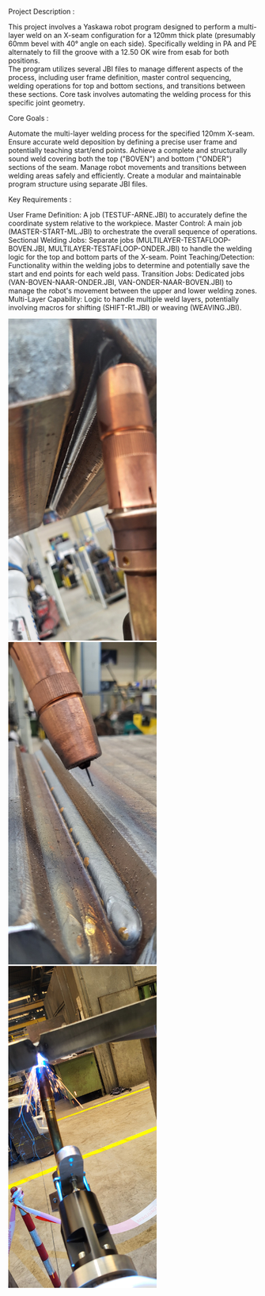 

Project Description :

This project involves a Yaskawa robot program designed to perform a multi-layer weld on an X-seam configuration for a 120mm thick plate (presumably 60mm bevel with 40° angle on each side). 
Specifically welding in PA and PE alternately to fill the groove with a 12.50 OK wire from esab for both positions.  
The program utilizes several JBI files to manage different aspects of the process, including user frame definition, master control sequencing, welding operations for top and bottom sections, and transitions between these sections.
Core task involves automating the welding process for this specific joint geometry.

Core Goals :

Automate the multi-layer welding process for the specified 120mm X-seam.
Ensure accurate weld deposition by defining a precise user frame and potentially teaching start/end points.
Achieve a complete and structurally sound weld covering both the top ("BOVEN") and bottom ("ONDER") sections of the seam.
Manage robot movements and transitions between welding areas safely and efficiently.
Create a modular and maintainable program structure using separate JBI files.

Key Requirements :

User Frame Definition: A job (TESTUF-ARNE.JBI) to accurately define the coordinate system relative to the workpiece.
Master Control: A main job (MASTER-START-ML.JBI) to orchestrate the overall sequence of operations.
Sectional Welding Jobs: Separate jobs (MULTILAYER-TESTAFLOOP-BOVEN.JBI, MULTILAYER-TESTAFLOOP-ONDER.JBI) to handle the welding logic for the top and bottom parts of the X-seam.
Point Teaching/Detection: Functionality within the welding jobs to determine and potentially save the start and end points for each weld pass.
Transition Jobs: Dedicated jobs (VAN-BOVEN-NAAR-ONDER.JBI, VAN-ONDER-NAAR-BOVEN.JBI) to manage the robot's movement between the upper and lower welding zones.
Multi-Layer Capability: Logic to handle multiple weld layers, potentially involving macros for shifting (SHIFT-R1.JBI) or weaving (WEAVING.JBI).

<img src="20250227_110620.jpg" alt="pe weld 1" width="300"> <img src="20250227_155734.jpg" alt="pe weld 1" width="300">
<img src="20250401_120944.jpg" alt="pe weld 1" width="300">
